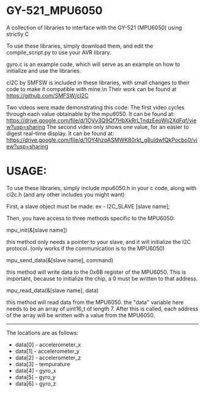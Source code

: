 # GY-521_MPU6050
A collection of libraries to interface with the GY-521 (MPU6050) using strictly C

To use these libraries, simply download them, and edit the compile_script.py to use your AVR library.

gyro.c is an example code, which will serve as an example on how to initialize and use the libraries.

cI2C by SMFSW is included in these libraries, with small changes to their code to make it compatible with mine.\n
Their work can be found at https://github.com/SMFSW/cI2C

Two videos were made demonstrating this code:
The first video cycles through each value obtainable by the mpu6050. It can be found at: https://drive.google.com/file/d/1OVv3Q9Qf7HbXkRrLTndzEeoWjj2XdFqf/view?usp=sharing
The second video only shows one value, for an easier to digest real-time display. It can be found at: https://drive.google.com/file/d/1OY4hzpASMWK80rkt_g8uldwfQkPocbo0/view?usp=sharing

# USAGE:

To use these libraries, simply include mpu6050.h in your c code, along with ci2c.h (and any other includes you might want)

First, a slave object must be made: ex - I2C_SLAVE [slave name];

Then, you have access to three methods specific to the MPU6050:

mpu_init(&[slave name])

this method only needs a pointer to your slave, and it will initialize the I2C protocol. (only works if the communication is to the MPU6050)

mpu_send_data(&[slave name], command)

this method will write data to the 0x6B register of the MPU6050. This is important, because to initialize the chip, a 0 must be written to that address.

mpu_read_data(&[slave name], data)

this method will read data from the MPU6050. the "data" variable here needs to be an array of uint16_t of length 7. After this is called, each address of the array will be written with a value from the MPU6050. 
***
The locations are as follows:

* data[0] - accelerometer_x
* data[1] - accelerometer_y
* data[2] - accelerometer_z
* data[3] - tempurature
* data[4] - gyro_x
* data[5] - gyro_y
* data[6] - gyro_z
